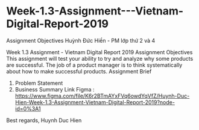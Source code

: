 # Week-1.3-Assignment---Vietnam-Digital-Report-2019
Assignment Objectives
Huỳnh Đức Hiền - PM lớp thứ 2 và 4

Week 1.3 Assignment - Vietnam Digital Report 2019
Assignment Objectives
This assignment will test your ability to try and analyze why some products are successful. The job of a product manager is to think systematically about how to make successful products.
Assignment Brief
1. Problem Statement
2. Business Summary
Link Figma : https://www.figma.com/file/K6r2BTmAYxFVq6owdYqVfZ/Huynh-Duc-Hien-Week-1.3-Assignment-Vietnam-Digital-Report-2019?node-id=0%3A1

Best regards,
Huynh Duc Hien
